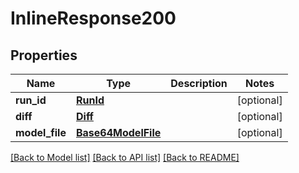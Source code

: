 # InlineResponse200

## Properties
Name | Type | Description | Notes
------------ | ------------- | ------------- | -------------
**run_id** | [**RunId**](RunId.md) |  | [optional] 
**diff** | [**Diff**](Diff.md) |  | [optional] 
**model_file** | [**Base64ModelFile**](Base64ModelFile.md) |  | [optional] 

[[Back to Model list]](../README.md#documentation-for-models) [[Back to API list]](../README.md#documentation-for-api-endpoints) [[Back to README]](../README.md)

